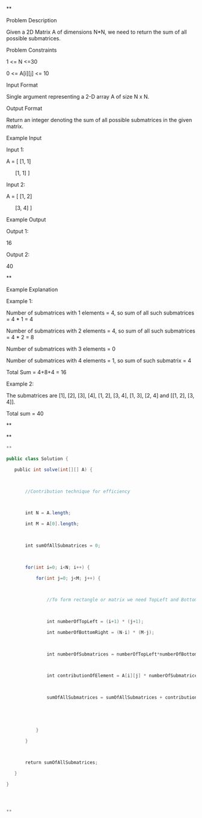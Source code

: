 **

Problem Description

Given a 2D Matrix A of dimensions N*N, we need to return the sum of all possible submatrices.

  
  
Problem Constraints

1 <= N <=30

0 <= A[i][j] <= 10

  
  
Input Format

Single argument representing a 2-D array A of size N x N.

  
  
Output Format

Return an integer denoting the sum of all possible submatrices in the given matrix.

  
  
Example Input

Input 1:

A = [ [1, 1]

      [1, 1] ]

  

Input 2:

A = [ [1, 2]

      [3, 4] ]

  

  
  
Example Output

Output 1:

16

  

Output 2:

40

**

Example Explanation

Example 1:

Number of submatrices with 1 elements = 4, so sum of all such submatrices = 4 * 1 = 4

Number of submatrices with 2 elements = 4, so sum of all such submatrices = 4 * 2 = 8

Number of submatrices with 3 elements = 0

Number of submatrices with 4 elements = 1, so sum of such submatrix = 4

Total Sum = 4+8+4 = 16

  

Example 2:

The submatrices are [1], [2], [3], [4], [1, 2], [3, 4], [1, 3], [2, 4] and [[1, 2], [3, 4]].

Total sum = 40

**

  


**

```java
**

public class Solution {

   public int solve(int[][] A) {

  

       //Contribution technique for efficiency

  

       int N = A.length;

       int M = A[0].length;

  

       int sumOfAllSubmatrices = 0;

  

       for(int i=0; i<N; i++) {

           for(int j=0; j<M; j++) {

  

               //To form rectangle or matrix we need TopLeft and BottomRight (diagonal points)

  

               int numberOfTopLeft = (i+1) * (j+1);

               int numberOfBottomRight = (N-i) * (M-j);

  

               int numberOfSubmatrices = numberOfTopLeft*numberOfBottomRight;

  

               int contributionOfElement = A[i][j] * numberOfSubmatrices;

  

               sumOfAllSubmatrices = sumOfAllSubmatrices + contributionOfElement;

  

  

           }

       }

  

       return sumOfAllSubmatrices;

   }

}

  


**
```